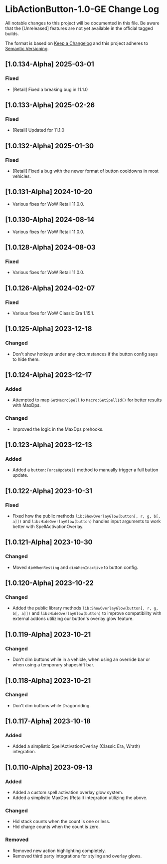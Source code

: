 # LibActionButton-1.0-GE Change Log
All notable changes to this project will be documented in this file. Be aware that the [Unreleased] features are not yet available in the official tagged builds.

The format is based on [Keep a Changelog](http://keepachangelog.com/)
and this project adheres to [Semantic Versioning](http://semver.org/).

## [1.0.134-Alpha] 2025-03-01
### Fixed
- [Retail] Fixed a breaking bug in 11.1.0

## [1.0.133-Alpha] 2025-02-26
### Fixed
- [Retail] Updated for 11.1.0

## [1.0.132-Alpha] 2025-01-30
### Fixed
- [Retail] Fixed a bug with the newer format of button cooldowns in most vehicles.

## [1.0.131-Alpha] 2024-10-20
- Various fixes for WoW Retail 11.0.0.

## [1.0.130-Alpha] 2024-08-14
- Various fixes for WoW Retail 11.0.0.

## [1.0.128-Alpha] 2024-08-03
### Fixed
- Various fixes for WoW Retail 11.0.0.

## [1.0.126-Alpha] 2024-02-07
### Fixed
- Various fixes for WoW Classic Era 1.15.1.

## [1.0.125-Alpha] 2023-12-18
### Changed
- Don't show hotkeys under any circumstances if the button config says to hide them.

## [1.0.124-Alpha] 2023-12-17
### Added
- Attempted to map `GetMacroSpell` to `Macro:GetSpellId()` for better results with MaxDps.

### Changed
- Improved the logic in the MaxDps prehooks.

## [1.0.123-Alpha] 2023-12-13
### Added
- Added a `button:ForceUpdate()` method to manually trigger a full button update.

## [1.0.122-Alpha] 2023-10-31
### Fixed
- Fixed how the public methods `lib:ShowOverlayGlow(button[, r, g, b[, a]])` and `lib:HideOverlayGlow(button)` handles input arguments to work better with SpellActivationOverlay.

## [1.0.121-Alpha] 2023-10-30
### Changed
- Moved `dimWhenResting` and `dimWhenInactive` to button config.

## [1.0.120-Alpha] 2023-10-22
### Changed
- Added the public library methods `lib:ShowOverlayGlow(button[, r, g, b[, a]])` and `lib:HideOverlayGlow(button)` to improve compatibility with external addons utilizing our button's overlay glow feature.

## [1.0.119-Alpha] 2023-10-21
### Changed
- Don't dim buttons while in a vehicle, when using an override bar or when using a temporary shapeshift bar.

## [1.0.118-Alpha] 2023-10-21
### Changed
- Don't dim buttons while Dragonriding.

## [1.0.117-Alpha] 2023-10-18
### Added
- Added a simplistic SpellActivationOverlay (Classic Era, Wrath) integration.

## [1.0.110-Alpha] 2023-09-13
### Added
- Added a custom spell activation overlay glow system.
- Added a simplistic MaxDps (Retail) integration utilizing the above.

### Changed
- Hid stack counts when the count is one or less.
- Hid charge counts when the count is zero.

### Removed
- Removed new action highlighting completely.
- Removed third party integrations for styling and overlay glows.
